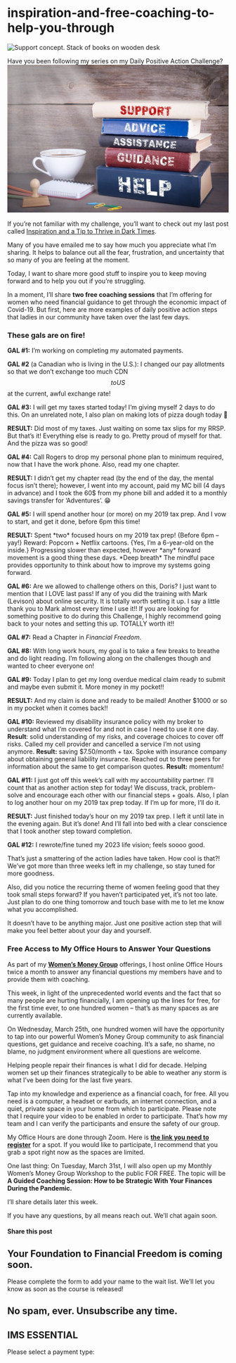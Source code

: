 # inspiration-and-free-coaching-to-help-you-through
![Support concept. Stack of books on wooden desk](https://yourfinanciallaunchpad.com/wp-content/uploads/elementor/thumbs/guidance-iStock-696099962-scaled-qdc6cnxt0dgvd1q50bo5tdi1fz68bk0t8wtuk2dwnc.jpg "Support concept. Stack of books on wooden desk")

Have you been following my series on my Daily Positive Action Challenge?![](attachments/guidance-iStock-696099962-1024x683.jpg)

If you’re not familiar with my challenge, you’ll want to check out my last post called [Inspiration and a Tip to Thrive in Dark Times](https://yflmainprod.wpengine.com/2020/03/inspiration-and-a-tip-to-thrive-in-dark-times/).

Many of you have emailed me to say how much you appreciate what I’m sharing. It helps to balance out all the fear, frustration, and uncertainty that so many of you are feeling at the moment.

Today, I want to share more good stuff to inspire you to keep moving forward and to help you out if you’re struggling.

In a moment, I’ll share **two free coaching sessions** that I’m offering for women who need financial guidance to get through the economic impact of Covid-19. But first, here are more examples of daily positive action steps that ladies in our community have taken over the last few days.

### These gals are on fire!

**GAL #1:** I’m working on completing my automated payments.

**GAL #2** (a Canadian who is living in the U.S.): I changed our pay allotments so that we don’t exchange too much CDN $$ to US $$ at the current, awful exchange rate!

**GAL #3:** I will get my taxes started today! I’m giving myself 2 days to do this. On an unrelated note, I also plan on making lots of pizza dough today 🙂

**RESULT:** Did most of my taxes. Just waiting on some tax slips for my RRSP. But that’s it! Everything else is ready to go. Pretty proud of myself for that. And the pizza was so good!

**GAL #4:** Call Rogers to drop my personal phone plan to minimum required, now that I have the work phone. Also, read my one chapter.

**RESULT:** I didn’t get my chapter read (by the end of the day, the mental focus isn’t there); however, I went into my account, paid my MC bill (4 days in advance) and I took the 60$ from my phone bill and added it to a monthly savings transfer for ‘Adventures’. 😁

**GAL #5:** I will spend another hour (or more) on my 2019 tax prep. And I vow to start, and get it done, before 6pm this time!

**RESULT:** Spent \*two\* focused hours on my 2019 tax prep! {Before 6pm – yay!} Reward: Popcorn + Netflix cartoons. {Yes, I’m a 6-year-old on the inside.} Progressing slower than expected, however \*any\* forward movement is a good thing these days. \*Deep breath\* The mindful pace provides opportunity to think about how to improve my systems going forward.

**GAL #6:** Are we allowed to challenge others on this, Doris? I just want to mention that I LOVE last pass! If any of you did the training with Mark (Levison) about online security. It is totally worth setting it up. I say a little thank you to Mark almost every time I use it!! If you are looking for something positive to do during this Challenge, I highly recommend going back to your notes and setting this up. TOTALLY worth it!!

**GAL #7:** Read a Chapter in *Financial Freedom*.

**GAL #8:** With long work hours, my goal is to take a few breaks to breathe and do light reading. I’m following along on the challenges though and wanted to cheer everyone on!

**GAL #9:** Today I plan to get my long overdue medical claim ready to submit and maybe even submit it. More money in my pocket!!

**RESULT:** And my claim is done and ready to be mailed! Another $1000 or so in my pocket when it comes back!!

**GAL #10:** Reviewed my disability insurance policy with my broker to understand what I’m covered for and not in case I need to use it one day. **Result**: solid understanding of my risks, and coverage choices to cover off risks. Called my cell provider and cancelled a service I’m not using anymore. **Result:** saving $7.50/month + tax. Spoke with insurance company about obtaining general liability insurance. Reached out to three peers for information about the same to get comparison quotes. **Result:** momentum!

**GAL #11:** I just got off this week’s call with my accountability partner. I’ll count that as another action step for today! We discuss, track, problem-solve and encourage each other with our financial steps + goals. Also, I plan to log another hour on my 2019 tax prep today. If I’m up for more, I’ll do it.

**RESULT:** Just finished today’s hour on my 2019 tax prep. I left it until late in the evening again. But it’s done! And I’ll fall into bed with a clear conscience that I took another step toward completion.

**GAL #12:** I rewrote/fine tuned my 2023 life vision; feels soooo good.

That’s just a smattering of the action ladies have taken. How cool is that?! We’ve got more than three weeks left in my challenge, so stay tuned for more goodness.

Also, did you notice the recurring theme of women feeling good that they took small steps forward? If you haven’t participated yet, it’s not too late. Just plan to do one thing tomorrow and touch base with me to let me know what you accomplished.

It doesn’t have to be anything major. Just one positive action step that will make you feel better about your day and yourself.

### Free Access to My Office Hours to Answer Your Questions

As part of my [**Women’s Money Group**](https://yflmainprod.wpengine.com/womens-money-group/) offerings, I host online Office Hours twice a month to answer any financial questions my members have and to provide them with coaching.

This week, in light of the unprecedented world events and the fact that so many people are hurting financially, I am opening up the lines for free, for the first time ever, to one hundred women – that’s as many spaces as are currently available.

On Wednesday, March 25th, one hundred women will have the opportunity to tap into our powerful Women’s Money Group community to ask financial questions, get guidance and receive coaching. It’s a safe, no shame, no blame, no judgment environment where all questions are welcome.

Helping people repair their finances is what I did for decade. Helping women set up their finances strategically to be able to weather any storm is what I’ve been doing for the last five years.

Tap into my knowledge and experience as a financial coach, for free. All you need is a computer, a headset or earbuds, an internet connection, and a quiet, private space in your home from which to participate. Please note that I require your video to be enabled in order to participate. That’s how my team and I can verify the participants and ensure the safety of our group.

My Office Hours are done through Zoom. Here is **[the link you need to register](https://zoom.us/meeting/register/tJUvfu-tqzMpGesWmXDORK3GbqBZBJPTOA)** for a spot. If you would like to participate, I recommend that you grab a spot right now as the spaces are limited.

One last thing: On Tuesday, March 31st, I will also open up my Monthly Women’s Money Group Workshop to the public FOR FREE. The topic will be **A Guided Coaching Session: How to be Strategic With Your Finances During the Pandemic.**

I’ll share details later this week.

If you have any questions, by all means reach out. We’ll chat again soon.

#### Share this post

## Your Foundation to Financial Freedom is coming soon.

Please complete the form to add your name to the wait list. We’ll let you know as soon as the course is released!

## No spam, ever. Unsubscribe any time.

## IMS ESSENTIAL

Please select a payment type: